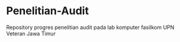 # Penelitian-Audit
Repository progres penelitian audit pada lab komputer fasilkom UPN Veteran Jawa Timur
